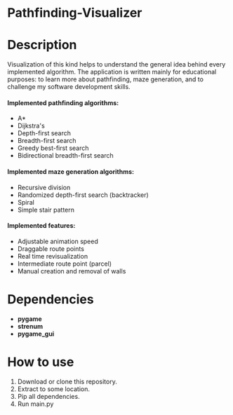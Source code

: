 # Pathfinding-Visualizer
# Description
Visualization of this kind helps to understand the general idea behind every implemented algorithm.
The application is written mainly for educational purposes: to learn more about pathfinding, maze generation, and to challenge my software development skills.


#### Implemented pathfinding algorithms:
- A*
- Dijkstra's
- Depth-first search
- Breadth-first search
- Greedy best-first search
- Bidirectional breadth-first search

#### Implemented maze generation algorithms:
- Recursive division
- Randomized depth-first search (backtracker)
- Spiral 
- Simple stair pattern

#### Implemented features:
- Adjustable animation speed
- Draggable route points
- Real time revisualization
- Intermediate route point (parcel)
- Manual creation and removal of walls


# Dependencies
 - **pygame**
 - **strenum**
 - **pygame_gui**
 
# How to use
 1) Download or clone this repository.
 2) Extract to some location.
 3) Pip all dependencies.
 4) Run main.py
 
 

